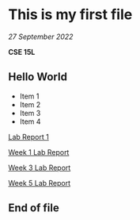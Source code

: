 # This is my first file
*27 September 2022*

**CSE 15L**

## Hello World

* Item 1
* Item 2
* Item 3
* Item 4

[Lab Report 1](https://phpngn.github.io/cse15l-lab-reports/lab-report-1-week-0.html)

[Week 1 Lab Report](https://phpngn.github.io/cse15l-lab-reports/Week-1-Lab-Report.html)

[Week 3 Lab Report](https://phpngn.github.io/cse15l-lab-reports/Week-3-Lab-Report.html)

[Week 5 Lab Report](https://phpngn.github.io/cse15l-lab-reports/Week-5-Lab-Report.html)

## End of file
